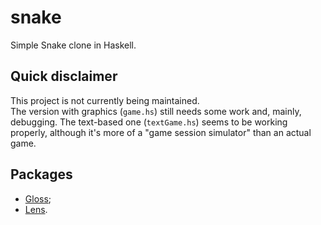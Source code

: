 # snake
Simple Snake clone in Haskell.

## Quick disclaimer
This project is not currently being maintained.  
The version with graphics (`game.hs`) still needs some work and, mainly, debugging. The text-based one (`textGame.hs`) seems to be working properly, although it's more of a "game session simulator" than an actual game.

## Packages
- [Gloss](https://hackage.haskell.org/package/gloss);
- [Lens](https://hackage.haskell.org/package/lens).
